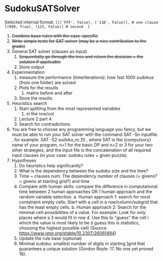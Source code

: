 # SudokuSATSolver
Selected internal format:
`[[('FFF', False), ('11B', False)], # one clause
[(999, True), (123, False)] # second 
]`
1. ~~Combine base rules with the case-specific~~
2. ~~Write simple tests for SAT solver (may be a nice contribution to the grade)~~
3. General SAT solver (clauses as input)
   1. ~~Sequentially go through the tree and return the decision + the solution if applicable~~
   2. Store output
4. Experimentation
      1. measure the performance (time/iterations): how fast 1000 sudokus (from one folder) are solved
      2. Plots for the results
         1. matrix before and after
      3. Store the results
5. Heuristics search
      1. Start splitting from the most represented variables 
         1. in the row/col
      2. Lecture 2 part 4
      3. Search for contradictions
6. You are free to choose any programming language you fancy, but we must be able to run your SAT solver with the command SAT -Sn inputfile , for example: SAT -S2 sudoku_nr_10 , where SAT is the (compulsory) name of your program, n=1 for the basic DP and n=2 or 3 for your two other strategies, and the input file is the concatenation of all required input clauses (in your case: sudoku rules + given puzzle). 
7. Hypotheses
      1. Do heuristics help significantly?
      2. What is the dependency between the sudoku size and the time?
      3. Time ~ clauses num: The dependency number of clauses (= givens? = givens at starting grid?) and time 
      4. Compare with human skills: compare the difference in computational time between 2 human approaches OR 1 human approach and the random variable selection. 
         a. Human approach 1: search for most contstraint empty cells: Start with a cell in a row/column/subgrid that has the least empty cells. 
         b. Human approach 2: Search for the minimal cell-possibilities of a value. For example: Look for only places where a 3 would fit in row 4. Use this to "guess" the cell i which the value is most likely to be (i guess this is statistics, choosing the highest possible cell) (Source: https://www.jstor.org/stable/10.2307/26061494)
      5. Update the rule base (optional)
      6. Minimal sudoku: smallest number of digits in starting ]grid that guarantees a unique solution (Gordon Royle: 17. No one yet proved 16). 
